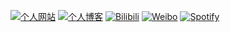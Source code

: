 [![个人网站](https://img.shields.io/badge/网络驿站-MySite-green?style=for-the-badge)](https://webrelay.cn/) 
[![个人博客](https://img.shields.io/badge/BLOG%20OF%20青橙-MyBlog-orange?style=for-the-badge)](https://blog.webrelay.cn/) 
[![Bilibili](https://img.shields.io/badge/青木登-Bilibili-blue?logo=bilibili&style=for-the-badge)](https://space.bilibili.com/88877294) 
[![Weibo](https://img.shields.io/badge/李青木登-Weibo-red?logo=sina%20weibo&style=for-the-badge)](https://weibo.com/orangelegy) 
[![Spotify](https://img.shields.io/badge/青橙-Spotify-green?logo=spotify&style=for-the-badge)](https://open.spotify.com/user/31t3l5qo65q67g2nudyopovt6kgi) 

<!--
**orangelegy/orangelegy** is a ✨ _special_ ✨ repository because its `README.md` (this file) appears on your GitHub profile.

Here are some ideas to get you started:

- 🔭 I’m currently working on ...
- 🌱 I’m currently learning ...
- 👯 I’m looking to collaborate on ...
- 🤔 I’m looking for help with ...
- 💬 Ask me about ...
- 📫 How to reach me: ...
- 😄 Pronouns: ...
- ⚡ Fun fact: ...
-->
